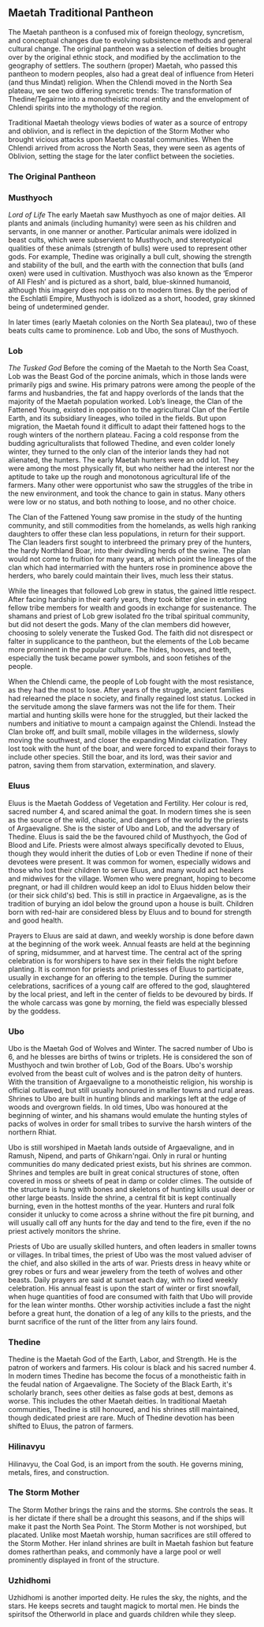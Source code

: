 ## Maetah Traditional Pantheon

The Maetah pantheon is a confused mix of foreign theology, syncretism, and conceptual changes due to evolving subsistence methods and general cultural change. The original pantheon was a selection of deities brought over by the original ethnic stock, and modified by the acclimation to the geography of settlers. The southern (proper) Maetah, who passed this pantheon to modern peoples, also had a great deal of influence from Heteri (and thus Mindat) religion. When the Chlendi moved in the North Sea plateau, we see two differing syncretic trends: The transformation of Thedine/Tegairne into a monotheistic moral entity and the envelopment of Chlendi spirits into the mythology of the region.

Traditional Maetah theology views bodies of water as a source of entropy and oblivion, and is reflect in the depiction of the Storm Mother who brought vicious attacks upon Maetah coastal communities. When the Chlendi arrived from across the North Seas, they were seen as agents of Oblivion, setting the stage for the later conflict between the societies.
 
### The Original Pantheon 

### Musthyoch
_Lord of Life_ 
The early Maetah saw Musthyoch as one of major deities. All plants and animals (including humanity) were seen as his children and servants, in one manner or another. Particular animals were idolized in beast cults, which were subservient to Musthyoch, and stereotypical qualities of these animals (strength of bulls) were used to represent other gods. For example, Thedine was originally a bull cult, showing the strength and stability of the bull, and the earth with the connection that bulls (and oxen) were used in cultivation. Musthyoch was also known as the ‘Emperor of All Flesh’ and is pictured as a short, bald, blue-skinned humanoid, although this imagery does not pass on to modern times. By the period of the Eschlatli Empire, Musthyoch is idolized as a short, hooded, gray skinned being of undetermined gender. 

In later times (early Maetah colonies on the North Sea plateau), two of these beats cults came to prominence. Lob and Ubo, the sons of Musthyoch.

### Lob
_The Tusked God_
Before the coming of the Maetah to the North Sea Coast, Lob was the Beast God of the porcine animals, which in those lands were primarily pigs and swine. His primary patrons were among the people of the farms and husbandries, the fat and happy overlords 
of the lands that the majority of the Maetah population worked. Lob’s lineage, the Clan of the Fattened Young, existed in opposition to the agricultural Clan of the Fertile Earth, and its subsidiary lineages, who toiled in the fields. 
But upon migration, the Maetah found it difficult to adapt their fattened hogs to the rough winters of the northern plateau. Facing a cold response from the budding agriculturalists that followed Thedine, and even colder lonely winter, they turned to the only clan of the interior lands they had not alienated, the hunters. The early Maetah hunters were an odd lot. They were among the most physically fit, but who neither had the interest nor the aptitude to take up the rough and monotonous agricultural life of the farmers. Many other were opportunist who saw the struggles of the tribe in the new environment, and took the chance to gain in status. Many others were low or no status, and both nothing to loose, and no other choice. 

The Clan of the Fattened Young saw promise in the study of the hunting community, and still commodities from the homelands, as wells high ranking daughters to offer these clan less populations, in return for their support. The Clan leaders first sought to interbreed the primary prey of the hunters, the hardy Northland Boar, into their dwindling herds of the swine. The plan would not come to fruition for many years, at which point the lineages of the clan which had intermarried with the hunters rose in prominence above the herders, who barely could maintain their lives, much less their status. 

While the lineages that followed Lob grew in status, the gained little respect. After facing hardship in their early years, they took bitter glee in extorting fellow tribe members for wealth and goods in exchange for sustenance. The shamans and priest of Lob grew isolated fro the tribal spiritual community, but did not desert the gods. Many of the clan members did however, choosing to solely venerate the Tusked God. The faith did not disrespect or falter in supplicance to the pantheon, but the elements of the Lob became more prominent in the popular culture. The hides, hooves, and teeth, especially the tusk became power symbols, and soon fetishes of the people. 

When the Chlendi came, the people of Lob fought with the most resistance, as they had the most to lose. After years of the struggle, ancient families had relearned the place n society, and finally regained lost status. Locked in the servitude among the slave farmers was not the life for them. Their martial and hunting skills were hone for the struggled, but their lacked the numbers and initiative to mount a campaign against the Chlendi. Instead the Clan broke off, and built small, mobile villages in the wilderness, slowly moving the southwest, and closer the expanding Mindat civilization. They lost took with the hunt of the boar, and were forced to expand their forays to include other species. Still the boar, and its lord, was their savior and patron, saving them from starvation, extermination, and slavery. 

### Eluus 
Eluus is the Maetah Goddess of Vegetation and Fertility. Her colour is red, sacred number 4, and scared animal the goat. In modern times she is seen as the source of the wild, chaotic, and dangers of the world by the priests of Argaevaligne. She is the sister of Ubo and Lob, and the adversary of Thedine. Eluus is said the be the favoured child of Musthyoch, the God of Blood and Life. Priests were almost always specifically devoted to Eluus, though they would inherit the duties of Lob or even Thedine if none of their devotees were present. It was common for women, especially widows and those who lost their children to serve Eluus, and many would act healers and midwives for the village. Women who were pregnant, hoping to become pregnant, or had ill children would keep an idol to Eluus hidden below their (or their sick child's) bed. This is still in practice in Argaevaligne, as is the tradition of burying an idol below the ground upon a house is built. Children born with red-hair are considered bless by Eluus and to bound for strength and good health. 

Prayers to Eluus are said at dawn, and weekly worship is done before dawn at the beginning of the work week. Annual feasts are held at the beginning of spring, midsummer, and at harvest time. The central act of the spring celebration is for worshipers to have sex in their fields the night before planting. It is common for priests and priestesses of Eluus to participate, usually in exchange for an offering to the temple. During the summer celebrations, sacrifices of a young calf are offered to the god, slaughtered by the local priest, and left in the center of fields to be devoured by birds. If the whole carcass was gone by morning, the field was especially blessed by the goddess. 

### Ubo 
Ubo is the Maetah God of Wolves and Winter. The sacred number of Ubo is 6, and he blesses are births of twins or triplets. He is considered the son of Musthyoch and twin brother of Lob, God of the Boars. Ubo's worship evolved from the beast cult of wolves and is the patron deity of hunters. With the transition of Argaevaligne to a monotheistic religion, his worship is official outlawed, but still usually honoured in smaller towns and rural areas. Shrines to Ubo are built in hunting blinds and markings left at the edge of woods and overgrown fields. In old times, Ubo was honoured at the beginning of winter, and his shamans would emulate the hunting styles of packs of wolves in order for small tribes to survive the harsh winters of the northern Rhiat. 

Ubo is still worshiped in Maetah lands outside of Argaevaligne, and in Ramush, Nipend, and parts of Ghikarn'ngai. Only in rural or hunting communities do many dedicated priest exists, but his shrines are common. Shrines and temples are built in great conical structures of stone, often covered in moss or sheets of peat in damp or colder climes. The outside of the structure is hung with bones and skeletons of hunting kills usual deer or other large beasts. Inside the shrine, a central fit bit is kept continually burning, even in the hottest months of the year. Hunters and rural folk consider it unlucky to come across a shrine without the fire pit burning, and will usually call off any hunts for the day and tend to the fire, even if the no priest actively monitors the shrine. 

Priests of Ubo are usually skilled hunters, and often leaders in smaller towns or villages. In tribal times, the priest of Ubo was the most valued adviser of the chief, and also skilled in the arts of war. Priests dress in heavy white or grey robes or furs and wear jewelery from the teeth of wolves and other beasts. Daily prayers are said at sunset each day, with no fixed weekly celebration. His annual feast is upon the start of winter or first snowfall, when huge quantities of food are consumed with faith that Ubo will provide for the lean winter months. Other worship activities include a fast the night before a great hunt, the 
donation of a leg of any kills to the priests, and the burnt sacrifice of the runt of the litter from any lairs found. 

### Thedine 
Thedine is the Maetah God of the Earth, Labor, and Strength. He is the patron of workers and farmers. His colour is black and his sacred number 4. In modern times Thedine has become the focus of a monotheistic faith in the feudal nation of Argaevaligne. The Society of the Black Earth, it's scholarly branch, sees other deities as false gods at best, demons as worse. This includes the other Maetah deities. In traditional Maetah communities, Thedine is still honoured, and his shrines still maintained, though dedicated priest are rare. Much of Thedine devotion has been shifted to Eluus, the patron of farmers. 

### Hilinavyu 
Hilinavyu, the Coal God, is an import from the south. He governs mining, metals, fires, and construction. 

### The Storm Mother 
The Storm Mother brings the rains and the storms. She controls the seas. It is her dictate if there shall be a drought this seasons, and if the ships will make it past the North Sea Point. The Storm Mother is not worshiped, but placated. Unlike most Maetah worship, human sacrifices are still offered to the Storm Mother. Her inland shrines are built in Maetah fashion but feature domes ratherthan peaks, and commonly have a large pool or well prominently displayed in front of the structure. 

### Uzhidhomi 
Uzhidhomi is another imported deity. He rules the sky, the nights, and the stars. He keeps secrets and taught magick to mortal men. He binds the spiritsof the Otherworld in place and guards children while they sleep. 
